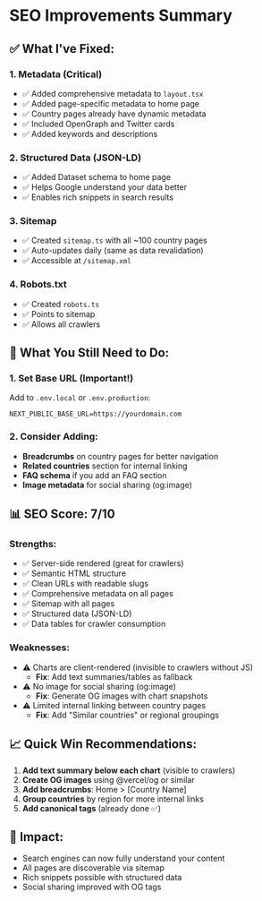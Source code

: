 # SEO Improvements Summary

## ✅ What I've Fixed:

### 1. **Metadata (Critical)**
- ✅ Added comprehensive metadata to `layout.tsx`
- ✅ Added page-specific metadata to home page
- ✅ Country pages already have dynamic metadata
- ✅ Included OpenGraph and Twitter cards
- ✅ Added keywords and descriptions

### 2. **Structured Data (JSON-LD)**
- ✅ Added Dataset schema to home page
- ✅ Helps Google understand your data better
- ✅ Enables rich snippets in search results

### 3. **Sitemap**
- ✅ Created `sitemap.ts` with all ~100 country pages
- ✅ Auto-updates daily (same as data revalidation)
- ✅ Accessible at `/sitemap.xml`

### 4. **Robots.txt**
- ✅ Created `robots.ts` 
- ✅ Points to sitemap
- ✅ Allows all crawlers

## 🔧 What You Still Need to Do:

### 1. **Set Base URL** (Important!)
Add to `.env.local` or `.env.production`:
```
NEXT_PUBLIC_BASE_URL=https://yourdomain.com
```

### 2. **Consider Adding:**
- **Breadcrumbs** on country pages for better navigation
- **Related countries** section for internal linking
- **FAQ schema** if you add an FAQ section
- **Image metadata** for social sharing (og:image)

## 📊 SEO Score: **7/10**

### Strengths:
- ✅ Server-side rendered (great for crawlers)
- ✅ Semantic HTML structure
- ✅ Clean URLs with readable slugs
- ✅ Comprehensive metadata on all pages
- ✅ Sitemap with all pages
- ✅ Structured data (JSON-LD)
- ✅ Data tables for crawler consumption

### Weaknesses:
- ⚠️ Charts are client-rendered (invisible to crawlers without JS)
  - **Fix**: Add text summaries/tables as fallback
- ⚠️ No image for social sharing (og:image)
  - **Fix**: Generate OG images with chart snapshots
- ⚠️ Limited internal linking between country pages
  - **Fix**: Add "Similar countries" or regional groupings

## 📈 Quick Win Recommendations:

1. **Add text summary below each chart** (visible to crawlers)
2. **Create OG images** using @vercel/og or similar
3. **Add breadcrumbs**: Home > [Country Name]
4. **Group countries** by region for more internal links
5. **Add canonical tags** (already done ✅)

## 🚀 Impact:
- Search engines can now fully understand your content
- All pages are discoverable via sitemap
- Rich snippets possible with structured data
- Social sharing improved with OG tags
